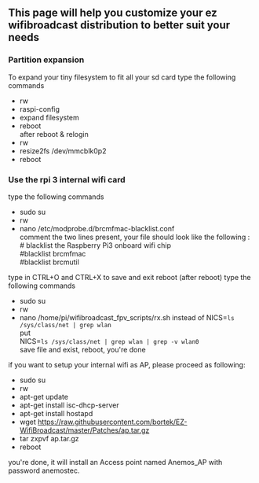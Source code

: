 ## This page will help you customize your ez wifibroadcast distribution to better suit your needs

### Partition expansion
To expand your tiny filesystem to fit all your sd card
type the following commands 
* rw
* raspi-config
* expand filesystem
* reboot    
after reboot & relogin
* rw
* resize2fs /dev/mmcblk0p2
* reboot

### Use the rpi 3 internal wifi card
type the following commands
* sudo su
* rw
* nano /etc/modprobe.d/brcmfmac-blacklist.conf    
comment the two lines present, your file should look like the following :      
\# blacklist the Raspberry Pi3 onboard wifi chip   
\#blacklist brcmfmac   
\#blacklist brcmutil

type in CTRL+O and CTRL+X to save and exit
reboot
(after reboot)
type the following commands
* sudo su
* rw
* nano /home/pi/wifibroadcast_fpv_scripts/rx.sh
instead of NICS=`ls /sys/class/net | grep wlan`    
put    
NICS=`ls /sys/class/net | grep wlan | grep -v wlan0`   
save file and exist, reboot, you're done

if you want to setup your internal wifi as AP, please proceed as following:   

 * sudo su
 * rw
 * apt-get update
 * apt-get install isc-dhcp-server
 * apt-get install hostapd
 * wget https://raw.githubusercontent.com/bortek/EZ-WifiBroadcast/master/Patches/ap.tar.gz
 * tar zxpvf ap.tar.gz
 * reboot
  
you're done, it will install an Access point named Anemos_AP with password anemostec.

